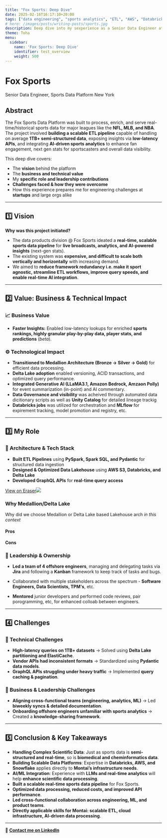 ```yaml
---
title: "Fox Sports: Deep Dive"
date: 2025-02-16T16:17:10+20:00
tags: ["data engineering", "sports analytics", "ETL", "AWS", "Databricks"]
# hero: /images/posts/writing-posts/sports.jpg
description: Deep dive into my sexperience as a Senior Data Engineer at Fix Sports building the Sports Data Platform
theme: Toha
menu:
  sidebar:
    name: 'Fox Sports: Deep Dive'
    identifier: test_overview
    weight: 500
---
```



# **Fox Sports**
Senior Data Engineer, Sports Data Platform
New York

## **Abstract**
The Fox Sports Data Platform was built to process, enrich, and serve real-time/historical sports data for major leagues like the **NFL, MLB, and NBA**. The project involved **building a scalable ETL pipeline** capable of handling on average **1TB+ semi-structured data**, exposing insights via **low-latency APIs**, and integrating **AI-driven sports analytics** to enhance fan engagement, next gen stats for sportscasters and overall data visibility.

This deep dive covers:
- The **vision** behind the platform
- The **business and technical value**
- My **specific role and leadership contributions**
- **Challenges faced & how they were overcome**
- How this experience prepares me for engineering challenges at **startups** and large orgs alike

---

## **1️⃣ Vision**
**Why was this project initiated?**  
- The data products division @ Fox Sports ideated a **real-time, scalable sports data pipeline** for **live broadcasts, analytics, and AI-powered insights** (next-gen stats).  
- The existing system was **expensive, and difficult to scale both vertically and horizontally** with increasing demand.  
- We aimed to **reduce framework redundancy i.e. make it sport agnostic, streamline ETL workflows, improve query speeds, and enable real-time AI integration**.

---

## **2️⃣ Value: Business & Technical Impact**
### **📈 Business Value**
- **Faster Insights:** Enabled low-latency lookups for enriched **sports rankings, highly granular play-by-play data, player stats, and predictions** (*beta*).
<!-- - **API Optimization:** GraphQL APIs handling **10,000+ requests/day** improved response times by **50%**.
- **Cost Efficiency:** **Databricks optimizations reduced processing costs** by **20%**. -->

### **⚙️ Technological Impact**
- **Transitioned to Medallion Architecture (Bronze → Silver → Gold)** for efficient data processing.
- **Delta Lake adoption** enabled versioning, ACID transactions, and optimized query performance.
- **Integrated Generative AI (LLaMA3.1, Amazon Bedrock, Amzaon Polly)** for event summarization (in-point) and AI commentary.
- **Data Governance and visibility** was acheived through automated data dicitionary scripts as well as **Unity Catalog** for detailed lineage trackig
- **Databricks jobs** was utilized for orchestration and **MLflow** for expirement tracking, model promotion and registry, etc.

---

## **3️⃣ My Role**
### **🔹 Architecture & Tech Stack**
- **Built ETL Pipelines** using **PySpark, Spark SQL, and Pydantic** for structured data ingestion
- **Designed & Optimized Data Lakehouse** using **AWS S3, Databricks, and Delta Lake**
- **Developed GraphQL APIs** for **real-time query access**

[View on Eraser![](https://app.eraser.io/workspace/yU5IYX8PGwQAzCe855Fy/preview?elements=qfRjMXwdAEnOVqBlLC0n2g&type=embed)](https://app.eraser.io/workspace/yU5IYX8PGwQAzCe855Fy?elements=qfRjMXwdAEnOVqBlLC0n2g)

### **Why Medallion/Delta Lake**
Why did we choose Medallion or Delta Lake based Lakehouse arch *in this context*

#### Pros
#### Cons

### **🔹 Leadership & Ownership**
- **Led a team of 4 offshore engineers**, managing and delegating tasks via **Jira** and following a **Kanban** framework to keep track of tasks and bugs.
<!-- - **Collaborated with ML teams** to implement **metadata management for real-time predictions**. -->
- Collaborated with multiple stakeholders across the spectrum - **Software Engineers, Data Scientists, TPM's**, etc.
<!-- - **Worked cross-functionally with product managers and analysts** to align data requirements. -->
- **Mentored** junior developers and performed code reviews, pair porogramming, etc, for enhanced colloab between engineers.

---

## **4️⃣ Challenges**
### **🔹 Technical Challenges**
- **High-latency queries on 1TB+ datasets** → Solved using **Delta Lake partitioning and ElastiCache**.
- **Vendor APIs had inconsistent formats** → Standardized using **Pydantic data models**.
- **GraphQL APIs struggling under heavy traffic** → Implemented **query caching & pagination**.

### **🔹 Business & Leadership Challenges**
- **Aligning cross-functional teams (engineering, analytics, ML)** → Led **biweekly syncs & detailed documentation**.
- **Onboarding offshore engineers unfamiliar with sports analytics** → Created a **knowledge-sharing framework**.

---

## **5️⃣ Conclusion & Key Takeaways**
- **Handling Complex Scientific Data**: Just as sports data is **semi-structured and real-time**, so is **biomedical and cheminformatics data**.
- **Building Scalable Data Platforms**: Expertise in **Databricks, AWS, and Snowflake** applies directly to **Montai’s infrastructure needs**.
- **AI/ML Integration**: Experience with **LLMs and real-time analytics** will help **enhance scientific data processing**.
- **Built a scalable real-time sports data pipeline** for Fox Sports.
- **Optimized data processing, reduced costs, and improved API performance**.
- **Led cross-functional collaboration across engineering, ML, and product teams**.
- **Directly applicable skills for Montai: scalable ETL, cloud infrastructure, AI-driven data processing**.
---

📩 **[Contact me on LinkedIn](https://www.linkedin.com/in/vishnu-nagesh-kumar/)**  


<!-- ## **6️⃣ ** -->

